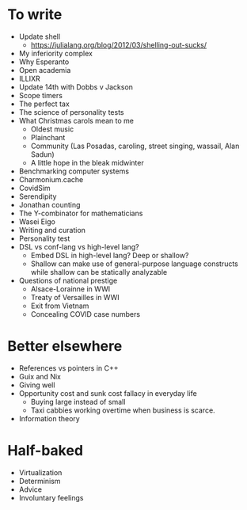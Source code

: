 # To write

- Update shell
  - https://julialang.org/blog/2012/03/shelling-out-sucks/
- My inferiority complex
- Why Esperanto
- Open academia
- ILLIXR
- Update 14th with Dobbs v Jackson
- Scope timers
- The perfect tax
- The science of personality tests
- What Christmas carols mean to me
  - Oldest music
  - Plainchant
  - Community (Las Posadas, caroling, street singing, wassail, Alan Sadun)
  - A little hope in the bleak midwinter
- Benchmarking computer systems
- Charmonium.cache
- CovidSim
- Serendipity
- Jonathan counting
- The Y-combinator for mathematicians
- Wasei Eigo
- Writing and curation
- Personality test
- DSL vs conf-lang vs high-level lang?
  - Embed DSL in high-level lang? Deep or shallow?
  - Shallow can make use of general-purpose language constructs while shallow can be statically analyzable
- Questions of national prestige
  - Alsace-Lorainne in WWI
  - Treaty of Versailles in WWI
  - Exit from Vietnam
  - Concealing COVID case numbers

# Better elsewhere

- References vs pointers in C++
- Guix and Nix
- Giving well
- Opportunity cost and sunk cost fallacy in everyday life
  - Buying large instead of small
  - Taxi cabbies working overtime when business is scarce.
- Information theory

# Half-baked

- Virtualization
- Determinism
- Advice
- Involuntary feelings
